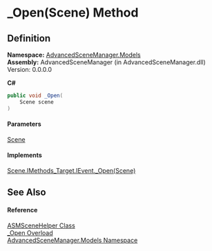 # \_Open(Scene) Method

## Definition

**Namespace:** [AdvancedSceneManager.Models](N_AdvancedSceneManager_Models.md)\
**Assembly:** AdvancedSceneManager (in AdvancedSceneManager.dll) Version: 0.0.0.0

**C#**

```c#
public void _Open(
	Scene scene
)
```

#### Parameters

&#x20; [Scene](T_AdvancedSceneManager_Models_Scene.md)&#x20;

#### Implements

[Scene.IMethods\_Target.IEvent.\_Open(Scene)](M_AdvancedSceneManager_Models_Scene_IMethods_Target_IEvent__Open.md)

## See Also

#### Reference

[ASMSceneHelper Class](T_AdvancedSceneManager_Models_ASMSceneHelper.md)\
[\_Open Overload](Overload_AdvancedSceneManager_Models_ASMSceneHelper__Open.md)\
[AdvancedSceneManager.Models Namespace](N_AdvancedSceneManager_Models.md)
